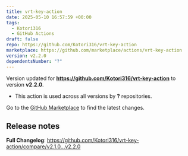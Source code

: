 ```yaml
---
title: vrt-key-action
date: 2025-05-10 16:57:59 +00:00
tags:
  - Kotori316
  - GitHub Actions
draft: false
repo: https://github.com/Kotori316/vrt-key-action
marketplace: https://github.com/marketplace/actions/vrt-key-action
version: v2.2.0
dependentsNumber: "?"
---
```



Version updated for **https://github.com/Kotori316/vrt-key-action** to version **v2.2.0**.
- This action is used across all versions by **?** repositories.

Go to the [GitHub Marketplace](https://github.com/marketplace/actions/vrt-key-action) to find the latest changes.

## Release notes

**Full Changelog**: https://github.com/Kotori316/vrt-key-action/compare/v2.1.0...v2.2.0
